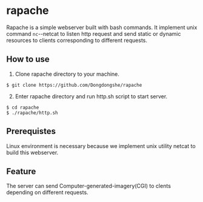 rapache
=======

Rapache is a simple webserver built with bash commands. It implement unix command `nc`--netcat to listen http request
and send static or dynamic resources to clients corresponding to different requests. 

How to use
-------
1. Clone rapache directory to your machine.

```
$ git clone https://github.com/Dongdongshe/rapache
```
2. Enter rapache directory and run http.sh script to start server.

```
$ cd rapache
$ ./rapache/http.sh
```
Prerequistes
---------
Linux environment is necessary because we implement unix utility netcat to build this webserver.

Feature
-----------
The server can send Computer-generated-imagery(CGI) to clents depending on different requests. 
